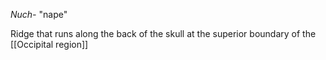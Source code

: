 *Nuch-* "nape"

Ridge that runs along the back of the skull at the superior boundary of the [[Occipital region]]
